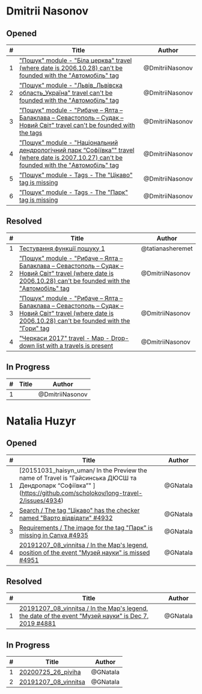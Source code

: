 # Dmitrii Nasonov

## Opened

| #   | Title | Author
| --- | ---   | ----
| 1   | ["Пошук" module - "Біла церква" travel (where date is 2006.10.28) can't be founded with the "Автомобіль" tag](https://github.com/scholokov/long-travel-2/issues/4902)   | @DmitriiNasonov
| 2   | ["Пошук" module - "Львів_Львівска область_Україна" travel can't be founded with the "Автомобіль" tag](https://github.com/scholokov/long-travel-2/issues/4904)   | @DmitriiNasonov
| 3   | ["Пошук" module - "Рибаче – Ялта – Балаклава – Севастополь – Судак – Новий Світ" travel can't be founded with the tags](https://github.com/scholokov/long-travel-2/issues/4907)   | @DmitriiNasonov
| 4   | ["Пошук" module - "Національний дендрологічний парк “Софіївка”" travel (where date is 2007.10.27) can't be founded with the "Автомобіль" tag](https://github.com/scholokov/long-travel-2/issues/4908)   | @DmitriiNasonov
| 5   | ["Пошук" module - Tags - The "Цікаво" tag is missing](https://github.com/scholokov/long-travel-2/issues/4910)   | @DmitriiNasonov
| 6   | ["Пошук" module - Tags - The "Парк" tag is missing](https://github.com/scholokov/long-travel-2/issues/4909)   | @DmitriiNasonov


## Resolved
| #   | Title | Author
| --- | ---   | ----
| 1   | [Тестування функції пошуку 1](https://github.com/scholokov/long-travel-2/issues/4891)   | @tatianasheremet
| 2   | ["Пошук" module - "Рибаче – Ялта – Балаклава – Севастополь – Судак – Новий Світ" travel (where date is 2006.10.28) can't be founded with the "Автомобіль" tag](https://github.com/scholokov/long-travel-2/issues/4905)   | @DmitriiNasonov
| 3   | ["Пошук" module - "Рибаче – Ялта – Балаклава – Севастополь – Судак – Новий Світ" travel (where date is 2006.10.28) can't be founded with the "Гори" tag](https://github.com/scholokov/long-travel-2/issues/4906)   | @DmitriiNasonov
| 4   | ["Черкаси 2017" travel - Map - Drop-down list with a travels is present](https://github.com/scholokov/long-travel-2/issues/4884)   | @DmitriiNasonov


## In Progress
| #   | Title | Author
| --- | ---   | ----
| 1   | []()   | @DmitriiNasonov


# Natalia Huzyr

## Opened

| #   | Title | Author
| --- | ---   | ----
| 1   | [20151031_haisyn_uman/ In the Preview the name of Travel is "Гайсинська ДЮСШ та Дендропарк “Софіївка”" ] (https://github.com/scholokov/long-travel-2/issues/4934)   | @GNatala
| 2   | [Search / The tag "Цікаво" has the checker named "Варто відвідати" #4932](https://github.com/scholokov/long-travel-2/issues/4932)   | @GNatala
| 3   | [Requirements / The image for the tag "Парк" is missing in Canva #4935](https://github.com/scholokov/long-travel-2/issues/4935)   | @GNatala
| 4   | [20191207_08_vinnitsa / In the Map's legend, position of the event "Музей науки" is missed #4951](https://github.com/scholokov/long-travel-2/issues/4951)   | @GNatala



## Resolved
| #   | Title | Author
| --- | ---   | ----
| 1   | [20191207_08_vinnitsa / In the Map's legend, the date of the event "Музей науки" is Dec 7, 2019 #4881](https://github.com/scholokov/long-travel-2/issues/4881)   | @GNatala



## In Progress
| #   | Title | Author
| --- | ---   | ----
| 1   | [20200725_26_piviha ](https://github.com/scholokov/long-travel-2/issues/4087)   | @GNatala
| 2   | [20191207_08_vinnitsa ](https://github.com/scholokov/long-travel-2/issues/4080)   | @GNatala


